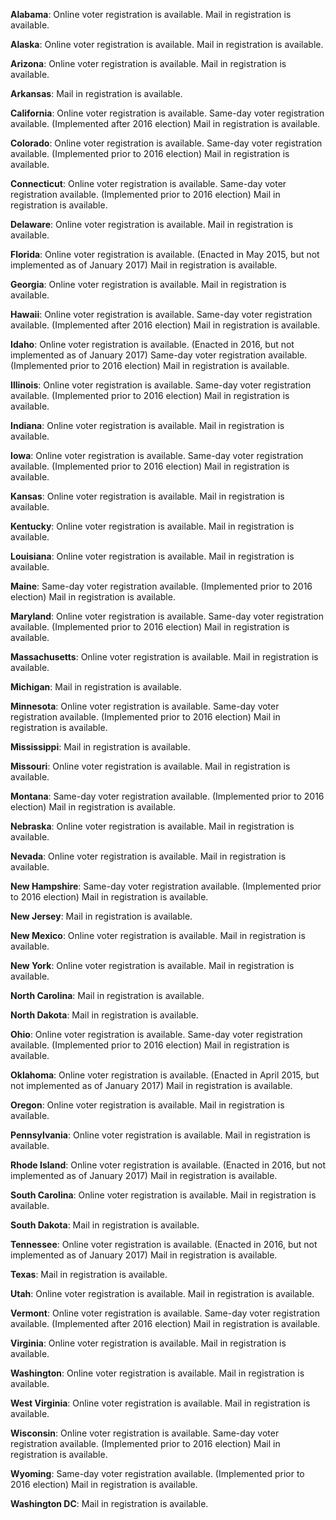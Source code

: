 **Alabama**: Online voter registration is available.   Mail in registration is available.

**Alaska**: Online voter registration is available.   Mail in registration is available.

**Arizona**: Online voter registration is available.   Mail in registration is available.

**Arkansas**:    Mail in registration is available.

**California**: Online voter registration is available. Same-day voter registration available. (Implemented after 2016 election)  Mail in registration is available.

**Colorado**: Online voter registration is available. Same-day voter registration available. (Implemented prior to 2016 election)  Mail in registration is available.

**Connecticut**: Online voter registration is available. Same-day voter registration available. (Implemented prior to 2016 election)  Mail in registration is available.

**Delaware**: Online voter registration is available.   Mail in registration is available.

**Florida**: Online voter registration is available. (Enacted in May 2015, but not implemented as of January 2017)   Mail in registration is available.

**Georgia**: Online voter registration is available.   Mail in registration is available.

**Hawaii**: Online voter registration is available. Same-day voter registration available. (Implemented after 2016 election)  Mail in registration is available.

**Idaho**: Online voter registration is available. (Enacted in 2016, but not implemented as of January 2017) Same-day voter registration available. (Implemented prior to 2016 election)  Mail in registration is available.

**Illinois**: Online voter registration is available. Same-day voter registration available. (Implemented prior to 2016 election)  Mail in registration is available.

**Indiana**: Online voter registration is available.   Mail in registration is available.

**Iowa**: Online voter registration is available. Same-day voter registration available. (Implemented prior to 2016 election)  Mail in registration is available.

**Kansas**: Online voter registration is available.   Mail in registration is available.

**Kentucky**: Online voter registration is available.   Mail in registration is available.

**Louisiana**: Online voter registration is available.   Mail in registration is available.

**Maine**:  Same-day voter registration available. (Implemented prior to 2016 election)  Mail in registration is available.

**Maryland**: Online voter registration is available. Same-day voter registration available. (Implemented prior to 2016 election)  Mail in registration is available.

**Massachusetts**: Online voter registration is available.   Mail in registration is available.

**Michigan**:    Mail in registration is available.

**Minnesota**: Online voter registration is available. Same-day voter registration available. (Implemented prior to 2016 election)  Mail in registration is available.

**Mississippi**:    Mail in registration is available.

**Missouri**: Online voter registration is available.   Mail in registration is available.

**Montana**:  Same-day voter registration available. (Implemented prior to 2016 election)  Mail in registration is available.

**Nebraska**: Online voter registration is available.   Mail in registration is available.

**Nevada**: Online voter registration is available.   Mail in registration is available.

**New Hampshire**:  Same-day voter registration available. (Implemented prior to 2016 election)  Mail in registration is available.

**New Jersey**:    Mail in registration is available.

**New Mexico**: Online voter registration is available.   Mail in registration is available.

**New York**: Online voter registration is available.   Mail in registration is available.

**North Carolina**:    Mail in registration is available.

**North Dakota**:    Mail in registration is available.

**Ohio**: Online voter registration is available. Same-day voter registration available. (Implemented prior to 2016 election)  Mail in registration is available.

**Oklahoma**: Online voter registration is available. (Enacted in April 2015, but not implemented as of January 2017)   Mail in registration is available.

**Oregon**: Online voter registration is available.   Mail in registration is available.

**Pennsylvania**: Online voter registration is available.   Mail in registration is available.

**Rhode Island**: Online voter registration is available. (Enacted in 2016, but not implemented as of January 2017)   Mail in registration is available.

**South Carolina**: Online voter registration is available.   Mail in registration is available.

**South Dakota**:    Mail in registration is available.

**Tennessee**: Online voter registration is available. (Enacted in 2016, but not implemented as of January 2017)   Mail in registration is available.

**Texas**:    Mail in registration is available.

**Utah**: Online voter registration is available.   Mail in registration is available.

**Vermont**: Online voter registration is available. Same-day voter registration available. (Implemented after 2016 election)  Mail in registration is available.

**Virginia**: Online voter registration is available.   Mail in registration is available.

**Washington**: Online voter registration is available.   Mail in registration is available.

**West Virginia**: Online voter registration is available.   Mail in registration is available.

**Wisconsin**: Online voter registration is available. Same-day voter registration available. (Implemented prior to 2016 election)  Mail in registration is available.

**Wyoming**:  Same-day voter registration available. (Implemented prior to 2016 election)  Mail in registration is available.

**Washington DC**:    Mail in registration is available.

